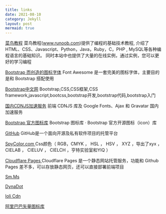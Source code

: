 ```yaml
---
title: links
date: 2021-08-10
category: Jekyll
layout: post
mermaid: true
---
```


[菜鸟教程](https://www.runoob.com) 菜鸟教程(www.runoob.com)提供了编程的基础技术教程, 介绍了HTML、CSS、Javascript、Python，Java，Ruby，C，PHP , MySQL等各种编程语言的基础知识。 同时本站中也提供了大量的在线实例，通过实例，您可以更好的学习编程

[Bootstrap 而创造的图标字体](https://www.bootcss.com/p/font-awesome/) Font Awesome 是一套完美的图标字体，主要目的是和 Bootstrap 搭配使用

[Bootstrap中文网](https://www.bootcss.com/) Bootstrap,CSS,CSS框架,CSS framework,javascript,bootcss,bootstrap开发,bootstrap代码,bootstrap入门

[国内CDNJS加速服务](https://u.sb/css-cdn/) 前端 CDNJS 库及 Google Fonts、Ajax 和 Gravatar 国内加速服务

[Bootstrap 官方图标库](https://icons.bootcss.com/) Bootstrap 图标库 · Bootstrap 官方开源图标（icon）库

[GitHub](https://github.com/) GitHub是一个面向开源及私有软件项目的托管平台

[SpyColor.com ](https://SpyColor.com ) Css颜色（ RGB，CMYK ， HSL ， HSV ， XYZ ，导出了xyx ， CIELAB ， CIELUV ， CIELCH ，亨特实验室和YIQ ）

[Cloudflare Pages ](https://pages.cloudflare.com/) Cloudflare Pages 是一个静态网站托管服务，功能和 Github Pages 差不多，可以存放静态网页，还可以直接部署前端项目

[Sm.Ms ](https://sm.ms/) 

[DynaDot ](https://www.dynadot.com/zh/)

[loli Cdn](https://u.sb/css-cdn/)

[阿里巴巴矢量图标库](https://www.iconfont.cn/)
